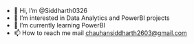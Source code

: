 - 👋 Hi, I’m @Siddharth0326
- 👀 I’m interested in Data Analytics and PowerBI projects
- 🌱 I’m currently learning PowerBI
- 📫 How to reach me mail chauhansiddharth2603@gmail.com

<!---
Siddharth0326/Siddharth0326 is a ✨ special ✨ repository because its `README.md` (this file) appears on your GitHub profile.
You can click the Preview link to take a look at your changes.
--->
